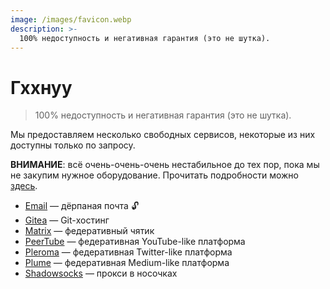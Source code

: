 ```yaml
---
image: /images/favicon.webp
description: >-
  100% недоступность и негативная гарантия (это не шутка).
---
```


# Гххнуу

> 100% недоступность и негативная гарантия (это не шутка).

Мы предоставляем несколько свободных сервисов, некоторые из них доступны только
по запросу.

**ВНИМАНИЕ**: всё очень-очень-очень нестабильное до тех пор, пока мы не закупим
нужное оборудование. Прочитать подробности можно [здесь](/ru/about/).

- [Email](/ru/how/email.md) — дёрпаная почта :unlock:
- [Gitea](/ru/how/gitea.md) — Git-хостинг
- [Matrix](/ru/how/matrix.md) — федеративный чятик
- [PeerTube](/ru/how/peertube.md) — федеративная YouTube-like платформа
- [Pleroma](/ru/how/pleroma.md) — федеративная Twitter-like платформа
- [Plume](/ru/how/plume.md) — федеративная Medium-like платформа
- [Shadowsocks](/ru/how/shadowsocks.md) — прокси в носочках